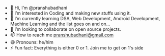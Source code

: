 - 👋 Hi, I’m @pranshubadhani
- 👀 I’m interested in Coding and making new stuffs using it.
- 🌱 I’m currently learning DSA, Web Development, Android Development, Machine Learning and the list goes on and on...
- 💞️ I’m looking to collaborate on open source projects.
- 📫 How to reach me pranshubadhani@gmail.com
- 😄 Pronouns: he/him
- ⚡ Fun fact: Everything is either 0 or 1. Join me to get on 1's side

<!---
pranshubadhani/pranshubadhani is a ✨ special ✨ repository because its `README.md` (this file) appears on your GitHub profile.
You can click the Preview link to take a look at your changes.
--->
